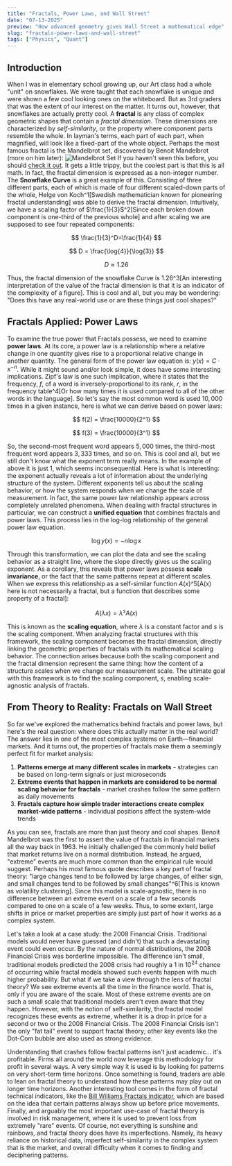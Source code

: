 ```yaml
---
title: "Fractals, Power Laws, and Wall Street"
date: "07-13-2025"
preview: "How advanced geometry gives Wall Street a mathematical edge"
slug: "fractals-power-laws-and-wall-street"
tags: ["Physics", "Quant"]
---
```


## Introduction

When I was in elementary school growing up, our Art class had a whole "unit" on snowflakes. We were taught that each snowflake is unique and were shown a few cool looking ones on the whiteboard. But as 3rd graders that was the extent of our interest on the matter. It turns out, however, that snowflakes are actually pretty cool. A **fractal** is any class of complex geometric shapes that contain a _fractal dimension_. These dimensions are characterized by _self-similarity_, or the property where component parts resemble the whole. In layman's terms, each part of each part, when magnified, will look like a fixed-part of the whole object. Perhaps the most famous fractal is the Mandelbrot set, discovered by Benoit Mandelbrot (more on him later): ![Mandelbrot Set](/blog-images/fractals-power-laws-and-wall-street/mandelbrotset.jpeg)
If you haven't seen this before, you should [check it out](https://www.youtube.com/watch?v=b005iHf8Z3g). It gets a little trippy, but the coolest part is that this is all math. In fact, the fractal dimension is expressed as a non-integer number. The **Snowflake Curve** is a great example of this. Consisting of three different parts, each of which is made of four different scaled-down parts of the whole, Helge von Koch^1[Swedish mathematician known for pioneering fractal understanding] was able to derive the fractal dimension. Intuitively, we have a scaling factor of $\frac{1}{3}$^2[Since each broken down component is one-third of the previous whole] and after scaling we are supposed to see four repeated components:

$$
\frac{1}{3}^D=\frac{1}{4}
$$

$$
D = \frac{\log{4}}{\log{3}}
$$

$$
D \approx 1.26
$$

Thus, the fractal dimension of the snowflake Curve is 1.26^3[An interesting interpretation of the value of the fractal dimension is that it is an indicator of the complexity of a figure]. This is cool and all, but you may be wondering: "Does this have any real-world use or are these things just cool shapes?"

## Fractals Applied: Power Laws

To examine the true power that Fractals possess, we need to examine **power laws**. At its core, a power law is a relationship where a relative change in one quantity gives rise to a proportional relative change in another quantity. The general form of the power law equation is: $y(x) = C \cdot x^{-n}$. While it might sound and/or look simple, it does have some interesting implications. Zipf's law is one such implication, where it states that the frequency, $f$, of a word is inversely-proportional to its rank, $r$, in the frequency table^4[Or how many times it is used compared to all of the other words in the language]. So let's say the most common word is used $10,000$ times in a given instance, here is what we can derive based on power laws:

$$
f(2) = \frac{10000}{2^1}
$$

$$
f(3) = \frac{10000}{3^1}
$$

So, the second-most frequent word appears $5,000$ times, the third-most frequent word appears $3,333$ times, and so on. This is cool and all, but we still don't know what the exponent term really means. In the example of above it is just 1, which seems inconsequential. Here is what is interesting: the exponent actually reveals a lot of information about the underlying structure of the system. Different exponents tell us about the scaling behavior, or how the system responds when we change the scale of measurement. In fact, the same power law relationship appears across completely unrelated phenomena. When dealing with fractal structures in particular, we can construct a **unified equation** that combines fractals and power laws. This process lies in the log-log relationship of the general power law equation.

$$
\log{y(x)} = -n \log{x}
$$

Through this transformation, we can plot the data and see the scaling behavior as a straight line, where the slope directly gives us the scaling exponent. As a corollary, this reveals that power laws possess **scale invariance**, or the fact that the same patterns repeat at different scales. When we express this relationship as a self-similar function $A(x)$^5[A(x) here is not necessarily a fractal, but a function that describes some property of a fractal]:

$$
A(\lambda x) = \lambda^s A(x)
$$

This is known as the **scaling equation**, where $\lambda$ is a constant factor and $s$ is the scaling component. When analyzing fractal structures with this framework, the scaling component becomes the fractal dimension, directly linking the geometric properties of fractals with its mathematical scaling behavior. The connection arises because both the scaling component and the fractal dimension represent the same thing: how the content of a structure scales when we change our measurement scale. The ultimate goal with this framework is to find the scaling component, $s$, enabling scale-agnostic analysis of fractals.

## From Theory to Reality: Fractals on Wall Street

So far we've explored the mathematics behind fractals and power laws, but here's the real question: where does this actually matter in the real world? The answer lies in one of the most complex systems on Earth—financial markets. And it turns out, the properties of fractals make them a seemingly perfect fit for market analysis:

1. **Patterns emerge at many different scales in markets** - strategies can be based on long-term signals or just microseconds
2. **Extreme events that happen in markets are considered to be normal scaling behavior for fractals** - market crashes follow the same pattern as daily movements
3. **Fractals capture how simple trader interactions create complex market-wide patterns** - individual positions affect the system-wide trends

As you can see, fractals are more than just theory and cool shapes. Benoit Mandelbrot was the first to assert the value of fractals in financial markets all the way back in 1963. He initially challenged the commonly held belief that market returns live on a normal distribution. Instead, he argued, "extreme" events are much more common than the empirical rule would suggest. Perhaps his most famous quote describes a key part of fractal theory: "large changes tend to be followed by large changes, of either sign, and small changes tend to be followed by small changes"^6[This is known as volatility clustering]. Since this model is scale-agnostic, there is no difference between an extreme event on a scale of a few seconds compared to one on a scale of a few weeks. Thus, to some extent, large shifts in price or market properties are simply just part of how it works as a complex system.

Let's take a look at a case study: the 2008 Financial Crisis. Traditional models would never have guessed (and didn't) that such a devastating event could even occur. By the nature of normal distributions, the 2008 Financial Crisis was borderline impossible. The difference isn't small, traditional models predicted the 2008 crisis had roughly a $1$ in $10^{24}$ chance of occurring while fractal models showed such events happen with much higher probability. But what if we take a view through the lens of fractal theory? We see extreme events all the time in the finance world. That is, only if you are aware of the scale. Most of these extreme events are on such a small scale that traditional models aren't even aware that they happen. However, with the notion of self-similarity, the fractal model recognizes these events as extreme, whether it is a drop in price for a second or two or the 2008 Financial Crisis. The 2008 Financial Crisis isn't the only "fat tail" event to support fractal theory; other key events like the Dot-Com bubble are also used as strong evidence.

Understanding that crashes follow fractal patterns isn't just academic... it's profitable. Firms all around the world now leverage this methodology for profit in several ways. A very simple way it is used is by looking for patterns on very short-term time horizons. Once something is found, traders are able to lean on fractal theory to understand how these patterns may play out on longer time horizons. Another interesting tool comes in the form of fractal technical indicators, like the [Bill Williams Fractals indicator](https://www.tradingview.com/support/solutions/43000591663-williams-fractal/), which are based on the idea that certain patterns always show up before price movements. Finally, and arguably the most important use-case of fractal theory is involved in risk management, where it is used to prevent loss from extremely "rare" events. Of course, not everything is sunshine and rainbows, and fractal theory does have its imperfections. Namely, its heavy reliance on historical data, imperfect self-similarity in the complex system that is the market, and overall difficulty when it comes to finding and deciphering patterns.
